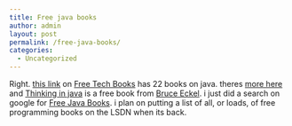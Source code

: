 ```yaml
---
title: Free java books
author: admin
layout: post
permalink: /free-java-books/
categories:
  - Uncategorized
---
```

Right. [this link][1] on [Free Tech Books][2] has 22 books on java. theres [more here][3] and [Thinking in java][4] is a free book from [Bruce Eckel][5]. i just did a search on google for [Free Java Books][6]. i plan on putting a list of all, or loads, of free programming books on the LSDN when its back.

 [1]: http://www.tcfb.com/freetechbooks/bookjava.html
 [2]: http://www.tcfb.com//freetechbooks
 [3]: http://freewarejava.com/books/index.shtml
 [4]: http://mindview.net/Books/TIJ/
 [5]: http://mindview.net/
 [6]: http://www.google.ie/search?q=free+java+books&ie=ISO-8859-1&hl=en&btnG=Google+Search